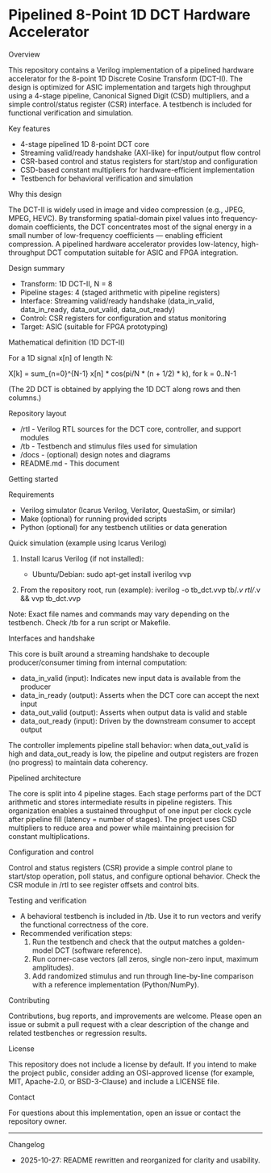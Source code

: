 # Pipelined 8-Point 1D DCT Hardware Accelerator

Overview

This repository contains a Verilog implementation of a pipelined hardware accelerator for the 8-point 1D Discrete Cosine Transform (DCT-II). The design is optimized for ASIC implementation and targets high throughput using a 4-stage pipeline, Canonical Signed Digit (CSD) multipliers, and a simple control/status register (CSR) interface. A testbench is included for functional verification and simulation.

Key features

- 4-stage pipelined 1D 8-point DCT core
- Streaming valid/ready handshake (AXI-like) for input/output flow control
- CSR-based control and status registers for start/stop and configuration
- CSD-based constant multipliers for hardware-efficient implementation
- Testbench for behavioral verification and simulation

Why this design

The DCT-II is widely used in image and video compression (e.g., JPEG, MPEG, HEVC). By transforming spatial-domain pixel values into frequency-domain coefficients, the DCT concentrates most of the signal energy in a small number of low-frequency coefficients — enabling efficient compression. A pipelined hardware accelerator provides low-latency, high-throughput DCT computation suitable for ASIC and FPGA integration.

Design summary

- Transform: 1D DCT-II, N = 8
- Pipeline stages: 4 (staged arithmetic with pipeline registers)
- Interface: Streaming valid/ready handshake (data_in_valid, data_in_ready, data_out_valid, data_out_ready)
- Control: CSR registers for configuration and status monitoring
- Target: ASIC (suitable for FPGA prototyping)

Mathematical definition (1D DCT-II)

For a 1D signal x[n] of length N:

X[k] = sum_{n=0}^{N-1} x[n] * cos(pi/N * (n + 1/2) * k),  for k = 0..N-1

(The 2D DCT is obtained by applying the 1D DCT along rows and then columns.)

Repository layout

- /rtl  - Verilog RTL sources for the DCT core, controller, and support modules
- /tb   - Testbench and stimulus files used for simulation
- /docs - (optional) design notes and diagrams
- README.md - This document

Getting started

Requirements

- Verilog simulator (Icarus Verilog, Verilator, QuestaSim, or similar)
- Make (optional) for running provided scripts
- Python (optional) for any testbench utilities or data generation

Quick simulation (example using Icarus Verilog)

1. Install Icarus Verilog (if not installed):
   - Ubuntu/Debian: sudo apt-get install iverilog vvp

2. From the repository root, run (example):
   iverilog -o tb_dct.vvp tb/*.v rtl/*.v && vvp tb_dct.vvp

Note: Exact file names and commands may vary depending on the testbench. Check /tb for a run script or Makefile.

Interfaces and handshake

This core is built around a streaming handshake to decouple producer/consumer timing from internal computation:

- data_in_valid (input): Indicates new input data is available from the producer
- data_in_ready (output): Asserts when the DCT core can accept the next input
- data_out_valid (output): Asserts when output data is valid and stable
- data_out_ready (input): Driven by the downstream consumer to accept output

The controller implements pipeline stall behavior: when data_out_valid is high and data_out_ready is low, the pipeline and output registers are frozen (no progress) to maintain data coherency.

Pipelined architecture

The core is split into 4 pipeline stages. Each stage performs part of the DCT arithmetic and stores intermediate results in pipeline registers. This organization enables a sustained throughput of one input per clock cycle after pipeline fill (latency = number of stages). The project uses CSD multipliers to reduce area and power while maintaining precision for constant multiplications.

Configuration and control

Control and status registers (CSR) provide a simple control plane to start/stop operation, poll status, and configure optional behavior. Check the CSR module in /rtl to see register offsets and control bits.

Testing and verification

- A behavioral testbench is included in /tb. Use it to run vectors and verify the functional correctness of the core.
- Recommended verification steps:
  1. Run the testbench and check that the output matches a golden-model DCT (software reference).
  2. Run corner-case vectors (all zeros, single non-zero input, maximum amplitudes).
  3. Add randomized stimulus and run through line-by-line comparison with a reference implementation (Python/NumPy).

Contributing

Contributions, bug reports, and improvements are welcome. Please open an issue or submit a pull request with a clear description of the change and related testbenches or regression results.

License

This repository does not include a license by default. If you intend to make the project public, consider adding an OSI-approved license (for example, MIT, Apache-2.0, or BSD-3-Clause) and include a LICENSE file.

Contact

For questions about this implementation, open an issue or contact the repository owner.

---

Changelog

- 2025-10-27: README rewritten and reorganized for clarity and usability.
